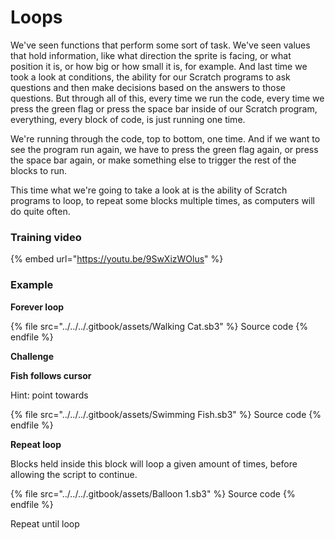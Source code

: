 # Loops

We've seen functions that perform some sort of task. We've seen values that hold information, like what direction the sprite is facing, or what position it is, or how big or how small it is, for example. And last time we took a look at conditions, the ability for our Scratch programs to ask questions and then make decisions based on the answers to those questions. But through all of this, every time we run the code, every time we press the green flag or press the space bar inside of our Scratch program, everything, every block of code, is just running one time.

We're running through the code, top to bottom, one time. And if we want to see the program run again, we have to press the green flag again, or press the space bar again, or make something else to trigger the rest of the blocks to run.

This time what we're going to take a look at is the ability of Scratch programs to loop, to repeat some blocks multiple times, as computers will do quite often.

### Training video

{% embed url="https://youtu.be/9SwXizWOlus" %}

### Example

**Forever loop**

{% file src="../../../.gitbook/assets/Walking Cat.sb3" %}
Source code
{% endfile %}

**Challenge**

**Fish follows cursor**

Hint: point towards

{% file src="../../../.gitbook/assets/Swimming Fish.sb3" %}
Source code
{% endfile %}

**Repeat loop**

Blocks held inside this block will loop a given amount of times, before allowing the script to continue.

{% file src="../../../.gitbook/assets/Balloon 1.sb3" %}
Source code
{% endfile %}

Repeat until loop


